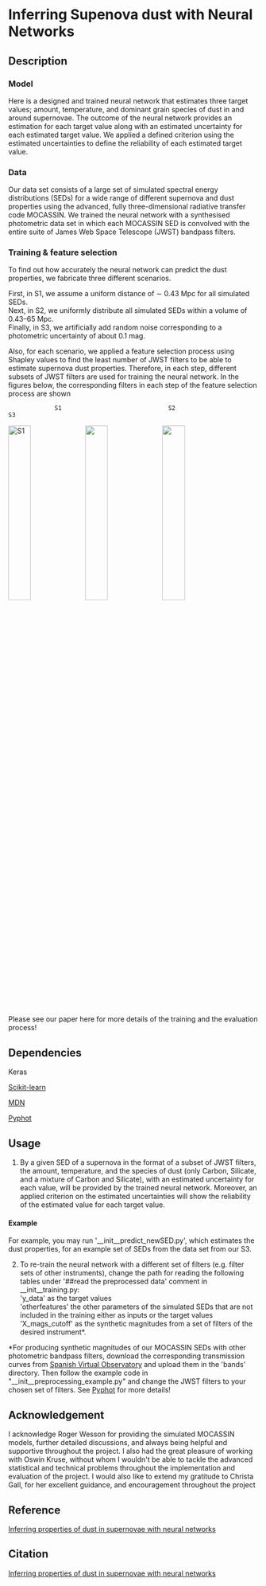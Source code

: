 
# Inferring Supenova dust with Neural Networks

## Description

### Model
Here is a designed and trained neural network that estimates three target values; amount, temperature, and dominant grain species of dust in and around supernovae. The outcome of the neural network provides an estimation for each target value along with an estimated uncertainty for each estimated target value. We applied a defined criterion using the estimated uncertainties to define the reliability of each estimated target value.

### Data
Our data set consists of a large set of simulated spectral energy distributions (SEDs) for a wide range of different supernova and dust properties using the advanced, fully three-dimensional radiative transfer code MOCASSIN. We trained the neural network with a synthesised photometric data set in which each MOCASSIN SED is convolved with the entire suite of James Web Space Telescope (JWST) bandpass filters.


### Training \& feature selection
To find out how accurately the neural network can predict the dust properties, we fabricate three different scenarios.


First, in S1, we assume a uniform distance of ∼ 0.43 Mpc for all simulated SEDs.<br/>
Next, in S2, we uniformly distribute all simulated SEDs within a volume of 0.43–65 Mpc.<br/>
Finally, in S3, we artificially add random noise corresponding to a photometric uncertainty of about 0.1 mag.<br/>

Also, for each scenario, we applied a feature selection process using Shapley values to find the least number of JWST filters to be able to estimate supernova dust properties. Therefore, in each step, different subsets of JWST filters are used for training the neural network. In the figures below, the corresponding filters in each step of the feature selection process are shown

                 S1                              S2                                S3

<img src="https://user-images.githubusercontent.com/29614210/147156639-70dee60a-7c9e-4888-9890-fa2458a97a95.png" alt="S1" width="30%"/> <img src="https://user-images.githubusercontent.com/29614210/147156716-a44f3e95-e628-4c9c-ab2e-d109ecbd24f7.png" width="30%"/> <img src="https://user-images.githubusercontent.com/29614210/147156777-cc973599-506e-40fa-81ab-2ad2518b7c3c.png" width="30%"/> 


Please see our paper here for more details of the training and the evaluation process!




## Dependencies

Keras

[Scikit-learn](https://scikit-learn.org/stable/)

[MDN](https://github.com/ZoeAnsari/keras-mdn-layer)

[Pyphot](https://mfouesneau.github.io/docs/pyphot/libcontent.html#)

## Usage

 1. By a given SED of a supernova in the format of a subset of JWST filters, the amount, temperature, and the species of dust (only Carbon, Silicate, and a mixture of Carbon and Silicate), with an estimated uncertainty for each value, will be provided by the trained neural network. Moreover, an applied criterion on the estimated uncertainties will show the reliability of the estimated value for each target value.

  #### Example

For example, you may run '__init__predict_newSED.py', which estimates the dust properties, for an example set of SEDs from the data set from our S3.



 2. To re-train the neural network with a different set of filters (e.g. filter sets of other instruments), change the path for reading the following tables under '##read the preprocessed data' comment in __init__training.py:<br/>
'y_data' as the target values<br/>
'otherfeatures' the other parameters of the simulated SEDs that are not included in the training either as inputs or the target values<br/>
'X_mags_cutoff' as the synthetic magnitudes from a set of filters of the desired instrument*.<br/>


  *For producing synthetic magnitudes of our MOCASSIN SEDs with other photometric bandpass filters, download the corresponding transmission curves from [Spanish Virtual Observatory](http://svo2.cab.inta-csic.es/svo/theory/fps3/index.php?mode=browse&gname=JWST&asttype=) and upload them in the 'bands' directory. Then follow the example code in "__init__preprocessing_example.py" and change the JWST filters to your chosen set of filters. See [Pyphot](https://mfouesneau.github.io/docs/pyphot/) for more details!



## Acknowledgement

I acknowledge Roger Wesson for providing the simulated MOCASSIN models, further detailed discussions, and always being helpful and supportive throughout the project. I also had the great pleasure of working with Oswin Kruse, without whom I wouldn't be able to tackle the advanced statistical and technical problems throughout the implementation and evaluation of the project. I would also like to extend my gratitude to Christa Gall, for her excellent guidance, and encouragement throughout the project

## Reference

[Inferring properties of dust in supernovae with neural networks](https://www.aanda.org/articles/aa/full_html/2022/10/aa43078-22/aa43078-22.html)

## Citation

[Inferring properties of dust in supernovae with neural networks](https://www.aanda.org/articles/aa/full_html/2022/10/aa43078-22/aa43078-22.html)

